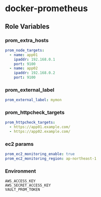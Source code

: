 # docker-prometheus

## Role Variables

### prom_extra_hosts

```yml
prom_node_targets:
  - name: app01
    ipaddr: 192.168.0.1
    port: 9100
  - name: app02
    ipaddr: 192.168.0.2
    port: 9100
```

### prom_external_label

```yml
prom_external_label: mymon
```

### prom_httpcheck_targets

```yml
prom_httpcheck_targets:
  - https://app01.example.com/
  - https://app02.example.com/
```

### ec2 params

```yml
prom_ec2_monitoring_enable: true
prom_ec2_monitoring_region: ap-northeast-1
```

### Environment

```
AWS_ACCESS_KEY
AWS_SECRET_ACCESS_KEY
VAULT_PROM_TOKEN
```
